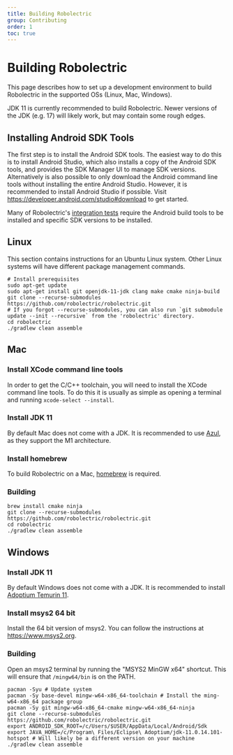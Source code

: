 ```yaml
---
title: Building Robolectric
group: Contributing
order: 1
toc: true
---
```


# Building Robolectric

This page describes how to set up a development environment to build Robolectric in the supported OSs (Linux, Mac, Windows).

JDK 11 is currently recommended to build Robolectric. Newer versions of the JDK (e.g. 17) will likely work, but may contain some rough edges.

## Installing Android SDK Tools

The first step is to install the Android SDK tools. The easiest way to do this is to install Android Studio, which also installs a copy of the
Android SDK tools, and provides the SDK Manager UI to manage SDK versions. Alternatively is also possible to only download the Android command line tools without
installing the entire Android Studio. However, it is recommended to install Android Studio if possible. Visit https://developer.android.com/studio#download to get started.

Many of Robolectric's [integration tests](https://github.com/robolectric/robolectric/tree/master/integration_tests)
require the Android build tools to be installed and specific SDK versions to be installed.

## Linux

This section contains instructions for an Ubuntu Linux system. Other Linux systems will have different package management commands.

```
# Install prerequisites
sudo apt-get update
sudo apt-get install git openjdk-11-jdk clang make cmake ninja-build
git clone --recurse-submodules https://github.com/robolectric/robolectric.git
# If you forgot --recurse-submodules, you can also run `git submodule update --init --recursive` from the 'robolectric' directory.
cd robolectric
./gradlew clean assemble
```

## Mac

### Install XCode command line tools

In order to get the C/C++ toolchain, you will need to install the XCode command line tools. To do this it is usually as simple as opening
a terminal and running `xcode-select --install`.

### Install JDK 11

By default Mac does not come with a JDK. It is  recommended to use [Azul](https://www.azul.com/downloads/?package=jdk), as they support the M1 architecture.

### Install homebrew

To build Robolectric on a Mac, [homebrew](https://brew.sh/) is required.

### Building

```
brew install cmake ninja
git clone --recurse-submodules https://github.com/robolectric/robolectric.git
cd robolectric
./gradlew clean assemble
```

## Windows

### Install JDK 11

By default Windows does not come with a JDK. It is  recommended to install [Adoptium Temurin 11](https://adoptium.net/?variant=openjdk11&jvmVariant=hotspot).

### Install msys2 64 bit

Install the 64 bit version of msys2. You can follow the instructions at https://www.msys2.org.

### Building

Open an msys2 terminal by running the "MSYS2 MinGW x64" shortcut. This will ensure that `/mingw64/bin` is on the PATH.

```
pacman -Syu # Update system
pacman -Sy base-devel mingw-w64-x86_64-toolchain # Install the ming-w64-x86_64 package group
pacman -Sy git mingw-w64-x86_64-cmake mingw-w64-x86_64-ninja
git clone --recurse-submodules https://github.com/robolectric/robolectric.git
export ANDROID_SDK_ROOT=/c/Users/$USER/AppData/Local/Android/Sdk
export JAVA_HOME=/c/Program\ Files/Eclipse\ Adoptium/jdk-11.0.14.101-hotspot # Will likely be a different version on your machine
./gradlew clean assemble
```
